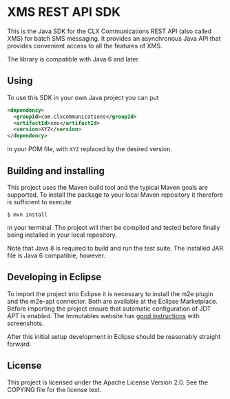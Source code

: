 XMS REST API SDK
================

This is the Java SDK for the CLX Communications REST API (also called
XMS) for batch SMS messaging. It provides an asynchronous Java API
that provides convenient access to all the features of XMS.

The library is compatible with Java 6 and later.

Using
-----

To use this SDK in your own Java project you can put

```xml
<dependency>
  <groupId>com.clxcommunications</groupId>
  <artifactId>xms</artifactId>
  <version>XYZ</version>
</dependency>
```

in your POM file, with `XYZ` replaced by the desired version.

Building and installing
-----------------------

This project uses the Maven build tool and the typical Maven goals are
supported. To install the package to your local Maven repository it
therefore is sufficient to execute

    $ mvn install

in your terminal. The project will then be compiled and tested before
finally being installed in your local repository.

Note that Java 8 is required to build and run the test suite. The
installed JAR file is Java 6 compatible, however.

Developing in Eclipse
---------------------

To import the project into Eclipse it is necessary to install the m2e
plugin and the m2e-apt connector. Both are available at the Eclipse
Marketplace. Before importing the project ensure that automatic
configuration of JDT APT is enabled. The Immutables website has
[good instructions](https://immutables.github.io/apt.html#eclipse)
with screenshots.

After this initial setup development in Eclipse should be reasonably
straight forward.

License
-------

This project is licensed under the Apache License Version 2.0. See the
COPYING file for the license text.
